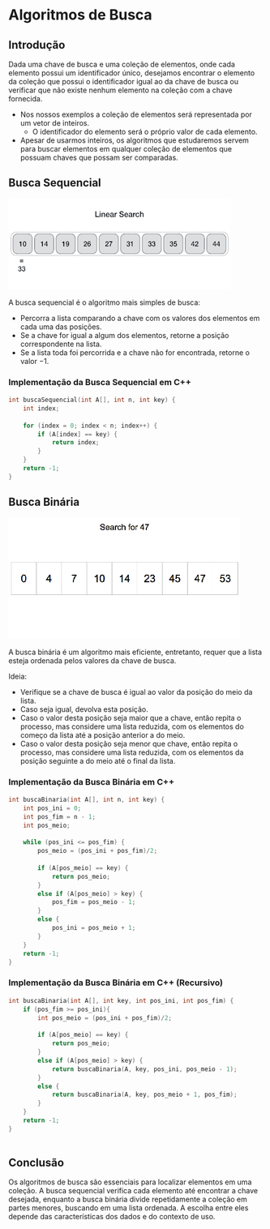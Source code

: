 # Algoritmos de Busca

## Introdução

Dada uma chave de busca e uma coleção de elementos, onde cada elemento possui um identificador único, desejamos encontrar o elemento da coleção que possui o identificador igual ao da chave de busca ou verificar que não existe nenhum elemento na coleção com a chave fornecida.

- Nos nossos exemplos a coleção de elementos será representada por um vetor de inteiros.
  - O identificador do elemento será o próprio valor de cada elemento.
- Apesar de usarmos inteiros, os algoritmos que estudaremos servem para buscar elementos em qualquer coleção de elementos que possuam chaves que possam ser comparadas.

## Busca Sequencial

![Exemplo de uso da busca sequencial](./assets/linearSearch.webp)

A busca sequencial é o algoritmo mais simples de busca:

- Percorra a lista comparando a chave com os valores dos elementos em cada uma das posições.
- Se a chave for igual a algum dos elementos, retorne a posição correspondente na lista.
- Se a lista toda foi percorrida e a chave não for encontrada, retorne
o valor −1.

### Implementação da Busca Sequencial em C++

````cpp
int buscaSequencial(int A[], int n, int key) {
    int index;

    for (index = 0; index < n; index++) {
        if (A[index] == key) {
            return index;
        }
    }
    return -1;
}
````

## Busca Binária

![Exemplo de uso da busca binária](./assets/binarySearch.webp)

A busca binária é um algoritmo mais eficiente, entretanto, requer que a lista esteja ordenada pelos valores da chave de busca.

Ideia:

- Verifique se a chave de busca é igual ao valor da posição do meio da lista.
- Caso seja igual, devolva esta posição.
- Caso o valor desta posição seja maior que a chave, então repita o processo, mas considere uma lista reduzida, com os elementos do começo da lista até a posição anterior a do meio.
- Caso o valor desta posição seja menor que chave, então repita o processo, mas considere uma lista reduzida, com os elementos da posição seguinte a do meio até o final da lista.

### Implementação da Busca Binária em C++

````cpp
int buscaBinaria(int A[], int n, int key) {
    int pos_ini = 0;
    int pos_fim = n - 1;
    int pos_meio;

    while (pos_ini <= pos_fim) {
        pos_meio = (pos_ini + pos_fim)/2;

        if (A[pos_meio] == key) {
            return pos_meio;
        }
        else if (A[pos_meio] > key) {
            pos_fim = pos_meio - 1;
        }
        else {
            pos_ini = pos_meio + 1;
        }
    }
    return -1;
}
````

### Implementação da Busca Binária em C++ (Recursivo)

````cpp
int buscaBinaria(int A[], int key, int pos_ini, int pos_fim) {
    if (pos_fim >= pos_ini){
        int pos_meio = (pos_ini + pos_fim)/2;

        if (A[pos_meio] == key) {
            return pos_meio;
        }
        else if (A[pos_meio] > key) {
            return buscaBinaria(A, key, pos_ini, pos_meio - 1);
        }
        else {
            return buscaBinaria(A, key, pos_meio + 1, pos_fim);
        }
    }
    return -1;
}
    
````

## Conclusão

Os algoritmos de busca são essenciais para localizar elementos em uma coleção. A busca sequencial verifica cada elemento até encontrar a chave desejada, enquanto a busca binária divide repetidamente a coleção em partes menores, buscando em uma lista ordenada. A escolha entre eles depende das características dos dados e do contexto de uso.
